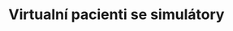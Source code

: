 # Virtualní pacienti se simulátory
<div aurelia-app="main">
<bdl-panels title="Kazuistiky">
 <bdl-panel href="#k1-01.md" title="Muž 60-let, dušnost &nbsp;&nbsp;&nbsp;&nbsp;&nbsp;&nbsp;&nbsp;&nbsp;&nbsp;&nbsp;&nbsp;" icon="old_patient_small.jpg"></bdl-panel>
 <bdl-panel href="#k2-01.md" title="Muž 60-let, hyperventilace" icon="old_patient_small.jpg"></bdl-panel>
 <bdl-panel href="#k3-01.md" title="Žena 30-let, restaurace" icon="slide_2-3_komiks_05_skvrny_small.jpg"></bdl-panel>
 <bdl-panel href="#k4-01.md" title="Muž 30-let" icon="slide_21_predel_v2_small2.jpg"></bdl-panel>
</bdl-panels>
</div>
<bdl-range id="id1" title="" min="0" max="10" default="5" step="1"></bdl-range>
<bdl-range id="id1" title="" min="0" max="10" default="5" step="1"></bdl-range>
<bdl-range min="10" max="100" default="10" step="1"></bdl-range>
